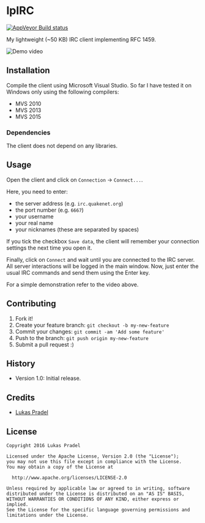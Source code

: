 lpIRC
==================

[![AppVeyor Build status](https://ci.appveyor.com/api/projects/status/github/lpradel/lpIRC?branch=master&svg=true)](https://ci.appveyor.com/project/lpradel/lpirc)

My lightweight (~50 KB) IRC client implementing RFC 1459.

![Demo video](https://cloud.githubusercontent.com/assets/582842/19410084/4346cdcc-92e3-11e6-89ea-6efd18bf3757.gif)

## Installation

Compile the client using Microsoft Visual Studio. So far I have tested it on Windows only using the following compilers:
- MVS 2010
- MVS 2013
- MVS 2015


### Dependencies

The client does not depend on any libraries.

## Usage

Open the client and click on `Connection` -> `Connect...`.

Here, you need to enter:
- the server address (e.g. `irc.quakenet.org`)
- the port number (e.g. `6667`)
- your username
- your real name
- your nicknames (these are separated by spaces)

If you tick the checkbox `Save data`, the client will remember your connection settings the next time you open it.

Finally, click on `Connect` and wait until you are connected to the IRC server. All server interactions will be logged in the main window. Now, just enter the usual IRC commands and send them using the Enter key.

For a simple demonstration refer to the video above.

## Contributing

1. Fork it!
2. Create your feature branch: `git checkout -b my-new-feature`
3. Commit your changes: `git commit -am 'Add some feature'`
4. Push to the branch: `git push origin my-new-feature`
5. Submit a pull request :)

## History

- Version 1.0: Initial release.

## Credits

- [Lukas Pradel](https://github.com/lpradel)

## License


    Copyright 2016 Lukas Pradel
    
    Licensed under the Apache License, Version 2.0 (the "License");
    you may not use this file except in compliance with the License.
    You may obtain a copy of the License at
    
      http://www.apache.org/licenses/LICENSE-2.0
    
    Unless required by applicable law or agreed to in writing, software
    distributed under the License is distributed on an "AS IS" BASIS,
    WITHOUT WARRANTIES OR CONDITIONS OF ANY KIND, either express or implied.
    See the License for the specific language governing permissions and
    limitations under the License.